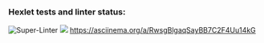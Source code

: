 ### Hexlet tests and linter status:
![Super-Linter](https://github.com/Evglit/python-project-lvl1/workflows/Super-Linter/badge.svg)
<a href="https://codeclimate.com/github/Evglit/python-project-lvl1"><img src="https://api.codeclimate.com/v1/badges/a99a88d28ad37a79dbf6/maintainability" /></a>
https://asciinema.org/a/RwsgBlgaqSayBB7C2F4Uu14kG
